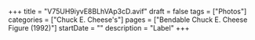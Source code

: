 +++
title = "V75UH9iyvE8BLhVAp3cD.avif"
draft = false
tags = ["Photos"]
categories = ["Chuck E. Cheese's"]
pages = ["Bendable Chuck E. Cheese Figure (1992)"]
startDate = ""
description = "Label"
+++
